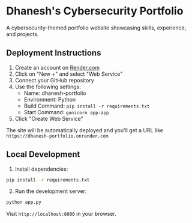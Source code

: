 # Dhanesh's Cybersecurity Portfolio

A cybersecurity-themed portfolio website showcasing skills, experience, and projects.

## Deployment Instructions

1. Create an account on [Render.com](https://render.com)
2. Click on "New +" and select "Web Service"
3. Connect your GitHub repository
4. Use the following settings:
   - Name: dhanesh-portfolio
   - Environment: Python
   - Build Command: `pip install -r requirements.txt`
   - Start Command: `gunicorn app:app`
5. Click "Create Web Service"

The site will be automatically deployed and you'll get a URL like `https://dhanesh-portfolio.onrender.com`

## Local Development

1. Install dependencies:
```bash
pip install -r requirements.txt
```

2. Run the development server:
```bash
python app.py
```

Visit `http://localhost:8000` in your browser. 